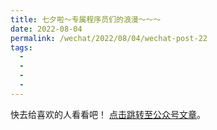 ```yaml
---
title: 七夕啦～专属程序员们的浪漫～～～
date: 2022-08-04
permalink: /wechat/2022/08/04/wechat-post-22
tags:
  - 
  - 
  - 
  - 
---
```


快去给喜欢的人看看吧！ [点击跳转至公众号文章](http://mp.weixin.qq.com/s?__biz=MzkxNjM0MzQ0MQ==&mid=2247484139&idx=1&sn=09ea4c67417eb1dca019c1ac2a108f1c&chksm=c1501d15f6279403ae47a80977f6857e30870bb6250e3398576f22663ced3deb9f99abfecf1e#rd)。